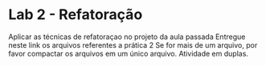 Lab 2 - Refatoração
===================

Aplicar as técnicas de refatoraçao no projeto da aula passada
Entregue neste link os arquivos referentes a prática 2
Se for mais de um arquivo, por favor compactar os arquivos em um único arquivo.
Atividade em duplas.
